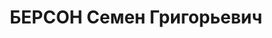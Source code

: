 ---
title: БЕРСОН Семен Григорьевич
description: "Род. в 1903. Проживал: г. Оренбург. Уполномоченный СНК по заготовкам\
  \ Оренб. обл. \n  Приговор: ВК ВС СССР, 28.01.1938 – ВМН. \n  Реабилитирован декабрь\
  \ 1955"
---